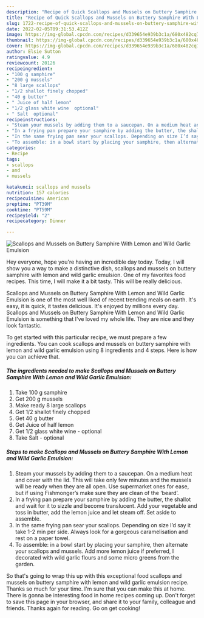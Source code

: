 ```yaml
---
description: "Recipe of Quick Scallops and Mussels on Buttery Samphire With Lemon and Wild Garlic Emulsion"
title: "Recipe of Quick Scallops and Mussels on Buttery Samphire With Lemon and Wild Garlic Emulsion"
slug: 1722-recipe-of-quick-scallops-and-mussels-on-buttery-samphire-with-lemon-and-wild-garlic-emulsion
date: 2022-02-05T09:31:53.412Z
image: https://img-global.cpcdn.com/recipes/d339654e939b3c1a/680x482cq70/scallops-and-mussels-on-buttery-samphire-with-lemon-and-wild-garlic-emulsion-recipe-main-photo.jpg
thumbnail: https://img-global.cpcdn.com/recipes/d339654e939b3c1a/680x482cq70/scallops-and-mussels-on-buttery-samphire-with-lemon-and-wild-garlic-emulsion-recipe-main-photo.jpg
cover: https://img-global.cpcdn.com/recipes/d339654e939b3c1a/680x482cq70/scallops-and-mussels-on-buttery-samphire-with-lemon-and-wild-garlic-emulsion-recipe-main-photo.jpg
author: Elsie Sutton
ratingvalue: 4.9
reviewcount: 20126
recipeingredient:
- "100 g samphire"
- "200 g mussels"
- "8 large scallops"
- "1/2 shallot finely chopped"
- "40 g butter"
- " Juice of half lemon"
- "1/2 glass white wine  optional"
- " Salt  optional"
recipeinstructions:
- "Steam your mussels by adding them to a saucepan. On a medium heat and cover with the lid. This will take only few minutes and the mussels will be ready when they are all open. Use supermarket ones for ease, but if using Fishmonger’s make sure they are clean of the ‘beard’."
- "In a frying pan prepare your samphire by adding the butter, the shallot and wait for it to sizzle and become translucent. Add your vegetable and toss in butter, add the lemon juice and let steam off. Set aside to assemble."
- "In the same frying pan sear your scallops. Depending on size I’d say it take 1-2 min per side. Always look for a gorgeous caramelisation and rest on a paper towel."
- "To assemble: in a bowl start by placing your samphire, then alternate your scallops and mussels. Add more lemon juice if preferred, I decorated with wild garlic flours and some micro greens from the garden."
categories:
- Recipe
tags:
- scallops
- and
- mussels

katakunci: scallops and mussels 
nutrition: 157 calories
recipecuisine: American
preptime: "PT39M"
cooktime: "PT59M"
recipeyield: "2"
recipecategory: Dinner

---
```



![Scallops and Mussels on Buttery Samphire With Lemon and Wild Garlic Emulsion](https://img-global.cpcdn.com/recipes/d339654e939b3c1a/680x482cq70/scallops-and-mussels-on-buttery-samphire-with-lemon-and-wild-garlic-emulsion-recipe-main-photo.jpg)

Hey everyone, hope you're having an incredible day today. Today, I will show you a way to make a distinctive dish, scallops and mussels on buttery samphire with lemon and wild garlic emulsion. One of my favorites food recipes. This time, I will make it a bit tasty. This will be really delicious.

Scallops and Mussels on Buttery Samphire With Lemon and Wild Garlic Emulsion is one of the most well liked of recent trending meals on earth. It's easy, it is quick, it tastes delicious. It's enjoyed by millions every day. Scallops and Mussels on Buttery Samphire With Lemon and Wild Garlic Emulsion is something that I've loved my whole life. They are nice and they look fantastic.




To get started with this particular recipe, we must prepare a few ingredients. You can cook scallops and mussels on buttery samphire with lemon and wild garlic emulsion using 8 ingredients and 4 steps. Here is how you can achieve that.

<!--inarticleads1-->

##### The ingredients needed to make Scallops and Mussels on Buttery Samphire With Lemon and Wild Garlic Emulsion:

1. Take 100 g samphire
1. Get 200 g mussels
1. Make ready 8 large scallops
1. Get 1/2 shallot finely chopped
1. Get 40 g butter
1. Get  Juice of half lemon
1. Get 1/2 glass white wine - optional
1. Take  Salt - optional




<!--inarticleads2-->

##### Steps to make Scallops and Mussels on Buttery Samphire With Lemon and Wild Garlic Emulsion:

1. Steam your mussels by adding them to a saucepan. On a medium heat and cover with the lid. This will take only few minutes and the mussels will be ready when they are all open. Use supermarket ones for ease, but if using Fishmonger’s make sure they are clean of the ‘beard’.
1. In a frying pan prepare your samphire by adding the butter, the shallot and wait for it to sizzle and become translucent. Add your vegetable and toss in butter, add the lemon juice and let steam off. Set aside to assemble.
1. In the same frying pan sear your scallops. Depending on size I’d say it take 1-2 min per side. Always look for a gorgeous caramelisation and rest on a paper towel.
1. To assemble: in a bowl start by placing your samphire, then alternate your scallops and mussels. Add more lemon juice if preferred, I decorated with wild garlic flours and some micro greens from the garden.




So that's going to wrap this up with this exceptional food scallops and mussels on buttery samphire with lemon and wild garlic emulsion recipe. Thanks so much for your time. I'm sure that you can make this at home. There is gonna be interesting food in home recipes coming up. Don't forget to save this page in your browser, and share it to your family, colleague and friends. Thanks again for reading. Go on get cooking!
